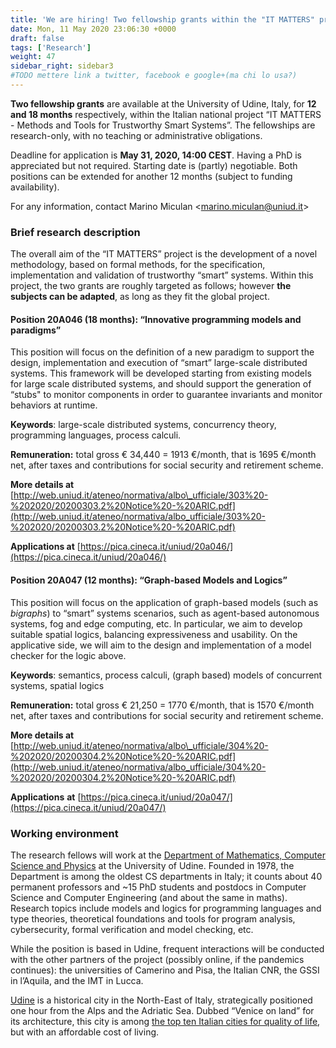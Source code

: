 ```yaml
---
title: 'We are hiring! Two fellowship grants within the "IT MATTERS" project'
date: Mon, 11 May 2020 23:06:30 +0000
draft: false
tags: ['Research']
weight: 47
sidebar_right: sidebar3
#TODO mettere link a twitter, facebook e google+(ma chi lo usa?)
---
```


**Two fellowship grants** are available at the University of Udine, Italy, for **12 and 18 months** respectively, within the Italian national project “IT MATTERS - Methods and Tools for Trustworthy Smart Systems”. The fellowships are research-only, with no teaching or administrative obligations.

Deadline for application is **May 31, 2020, 14:00 CEST**. Having a PhD is appreciated but not required. Starting date is (partly) negotiable. Both positions can be extended for another 12 months (subject to funding availability).

For any information, contact Marino Miculan <[marino.miculan@uniud.it](mailto:marino.miculan@uniud.it)\>

### Brief research description


The overall aim of the “IT MATTERS” project is the development of a novel methodology, based on formal methods, for the specification, implementation and validation of trustworthy “smart” systems. Within this project, the two grants are roughly targeted as follows; however **the subjects can be adapted**, as long as they fit the global project.

#### Position 20A046 (18 months): “Innovative programming models and paradigms”

This position will focus on the definition of a new paradigm to support the design, implementation and execution of “smart” large-scale distributed systems. This framework will be developed starting from existing models for large scale distributed systems, and should support the generation of “stubs" to monitor components in order to guarantee invariants and monitor behaviors at runtime.

**Keywords**: large-scale distributed systems, concurrency theory, programming languages, process calculi.

**Remuneration:** total gross € 34,440 = 1913 €/month, that is 1695 €/month net, after taxes and contributions for social security and retirement scheme.

**More details at**  [http://web.uniud.it/ateneo/normativa/albo\_ufficiale/303%20-%202020/20200303.2%20Notice%20-%20ARIC.pdf](http://web.uniud.it/ateneo/normativa/albo_ufficiale/303%20-%202020/20200303.2%20Notice%20-%20ARIC.pdf)

**Applications at** [https://pica.cineca.it/uniud/20a046/](https://pica.cineca.it/uniud/20a046/)

#### Position 20A047 (12 months): “Graph-based Models and Logics”

This position will focus on the application of graph-based models (such as _bigraphs_) to “smart” systems scenarios, such as agent-based autonomous systems, fog and edge computing, etc. In particular, we aim to develop suitable spatial logics, balancing expressiveness and usability. On the applicative side, we will aim to the design and implementation of a model checker for the logic above.

**Keywords**: semantics, process calculi, (graph based) models of concurrent systems, spatial logics

**Remuneration:** total gross € 21,250 = 1770 €/month, that is 1570 €/month net, after taxes and contributions for social security and retirement scheme.

**More details at** [http://web.uniud.it/ateneo/normativa/albo\_ufficiale/304%20-%202020/20200304.2%20Notice%20-%20ARIC.pdf](http://web.uniud.it/ateneo/normativa/albo_ufficiale/304%20-%202020/20200304.2%20Notice%20-%20ARIC.pdf)

**Applications** **at** [https://pica.cineca.it/uniud/20a047/](https://pica.cineca.it/uniud/20a047/)

### Working environment

The research fellows will work at the [Department of Mathematics, Computer Science and Physics](https://www.dmif.uniud.it) at the University of Udine. Founded in 1978, the Department is among the oldest CS departments in Italy; it counts about 40 permanent professors and ~15 PhD students and postdocs in Computer Science and Computer Engineering (and about the same in maths). Research topics include models and logics for programming languages and type theories, theoretical foundations and tools for program analysis, cybersecurity, formal verification and model checking, etc.

While the position is based in Udine, frequent interactions will be conducted with the other partners of the project (possibly online, if the pandemics continues): the universities of Camerino and Pisa, the Italian CNR, the GSSI in l’Aquila, and the IMT in Lucca.

[Udine](https://www.turismofvg.it/Information-about/Tourist-offices/Udine-Tourist-office) is a historical city in the North-East of Italy, strategically positioned one hour from the Alps and the Adriatic Sea. Dubbed “Venice on land” for its architecture, this city is among [the top ten Italian cities for quality of life](https://static.italiaoggi.it/content_upload/doc/2019/11/201911041344089559/Qdv2019.pdf), but with an affordable cost of living.
